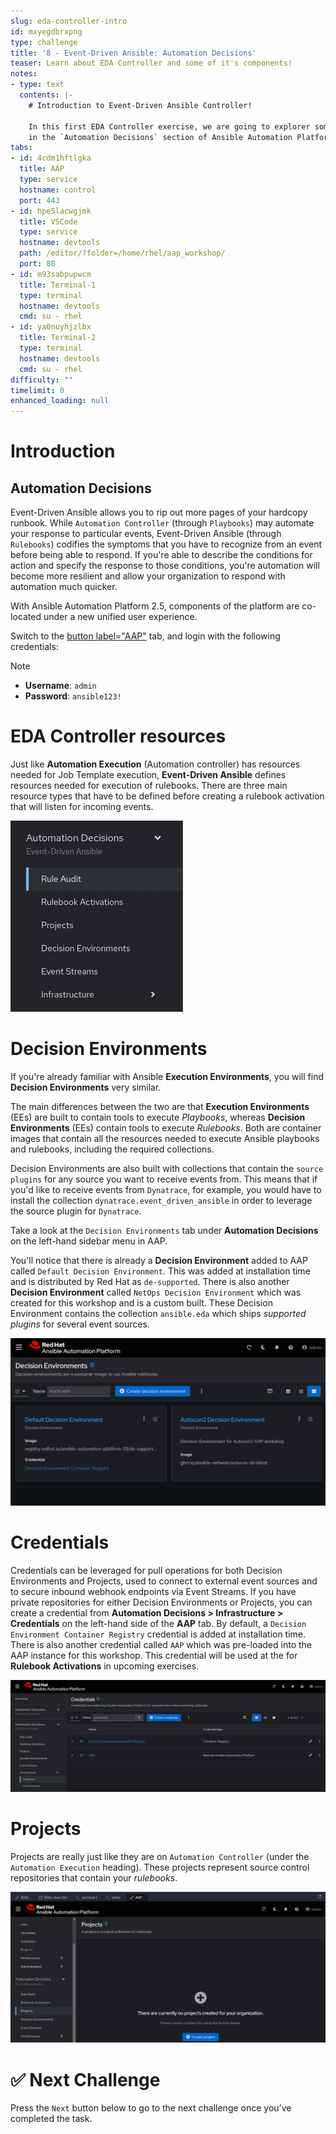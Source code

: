 ```yaml
---
slug: eda-controller-intro
id: mxyegdbrxpng
type: challenge
title: '8 - Event-Driven Ansible: Automation Decisions'
teaser: Learn about EDA Controller and some of it's components!
notes:
- type: text
  contents: |-
    # Introduction to Event-Driven Ansible Controller!

    In this first EDA Controller exercise, we are going to explorer some of the components
    in the `Automation Decisions` section of Ansible Automation Platform.
tabs:
- id: 4cdm1hftlgka
  title: AAP
  type: service
  hostname: control
  port: 443
- id: hpe5lacwgjmk
  title: VSCode
  type: service
  hostname: devtools
  path: /editor/?folder=/home/rhel/aap_workshop/
  port: 80
- id: m93sabpupwcm
  title: Terminal-1
  type: terminal
  hostname: devtools
  cmd: su - rhel
- id: ya0nuyhjzlbx
  title: Terminal-2
  type: terminal
  hostname: devtools
  cmd: su - rhel
difficulty: ""
timelimit: 0
enhanced_loading: null
---
```

Introduction
==

## Automation Decisions

Event-Driven Ansible allows you to rip out more pages of your hardcopy runbook. While `Automation Controller` (through `Playbooks`) may automate your response to particular events, Event-Driven Ansible (through `Rulebooks`) codifies the symptoms that you have to recognize from an event before being able to respond. If you're able to describe the conditions for action and specify the response to those conditions, you're automation will become more resilient and allow your organization to respond with automation much quicker.

With Ansible Automation Platform 2.5, components of the platform are co-located under a new unified user experience.

Switch to the [button label="AAP"](tab-0) tab, and login with the following credentials:

> [!NOTE]
> * **Username**: `admin`
> * **Password**: `ansible123!`

EDA Controller resources
===

Just like **Automation Execution** (Automation controller)  has resources needed for Job Template execution, **Event-Driven Ansible** defines resources needed for execution of rulebooks.
There are three main resource types that have to be defined before creating a rulebook activation that will listen for incoming events.

![automation decisions](../assets/automation_decisions.png)

Decision Environments
===

If you're already familiar with Ansible **Execution Environments**, you will find **Decision Environments** very similar.

The main differences between the two are that **Execution Environments** (EEs) are built to contain tools to execute *Playbooks*, whereas **Decision Environments** (EEs) contain tools to execute *Rulebooks*. Both are container images that contain all the resources needed to execute Ansible playbooks and rulebooks, including the required collections.

Decision Environments are also built with collections that contain the `source plugins` for any source you want to receive events from. This means that if you'd like to receive events from `Dynatrace`, for example, you would have to install the collection `dynatrace.event_driven_ansible` in order to leverage the source plugin for `Dynatrace`.

Take a look at the `Decision Environments` tab under **Automation Decisions** on the left-hand sidebar menu in AAP.

You'll notice that there is already a **Decision Environment** added to AAP called `Default Decision Environment`. This was added at installation time and is distributed by Red Hat as `de-supported`. There is also another **Decision Environment** called `NetOps Decision Environment` which was created for this workshop and is a custom built. These Decision Environment contains the collection `ansible.eda` which ships *supported plugins* for several event sources.

![eda controller de](../assets/eda_controller_de.png)

Credentials
===

Credentials can be leveraged for pull operations for both Decision Environments and Projects, used to connect to external event sources and to secure inbound webhook endpoints via Event Streams. If you have private repositories for either Decision Environments or Projects, you can create a credential from **Automation Decisions > Infrastructure > Credentials** on the left-hand side of the **AAP** tab. By default, a `Decision Environment Container Registry` credential is added at installation time. There is also another credential called `AAP` which was pre-loaded into the AAP instance for this workshop. This credential will be used at the for **Rulebook Activations** in upcoming exercises.

![eda controller credentials](../assets/eda_controller_credentials.png)

Projects
===

Projects are really just like they are on `Automation Controller` (under the `Automation Execution` heading). These projects represent source control repositories that contain your *rulebooks*.

![eda controller project](../assets/eda_controller_project.png)

✅ Next Challenge
===
Press the `Next` button below to go to the next challenge once you’ve completed the task.
